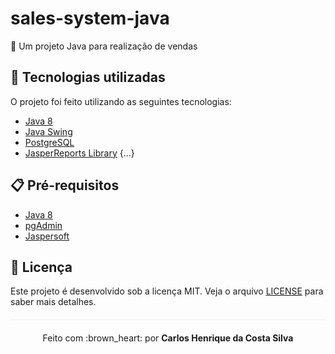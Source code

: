 # sales-system-java
:gift: Um projeto Java para realização de vendas

## :rocket: Tecnologias utilizadas  

O projeto foi feito utilizando as seguintes tecnologias:

- [Java 8](https://www.java.com/pt_BR/download/faq/java8.xml)
- [Java Swing](https://docs.oracle.com/javase/tutorial/uiswing/)
- [PostgreSQL](https://www.postgresql.org/)
- [JasperReports Library](https://mvnrepository.com/artifact/net.sf.jasperreports/jasperreports/)
{...}


## :clipboard: Pré-requisitos

- [Java 8](https://www.java.com/pt_BR/download/faq/java8.xml)
- [pgAdmin](https://www.pgadmin.org/)
- [Jaspersoft](https://www.jaspersoft.com/)

## :page_facing_up: Licença 
Este projeto é desenvolvido sob a licença MIT. Veja o arquivo [LICENSE](LICENSE.md) para saber mais detalhes.

<p align="center" style="margin-top: 20px; border-top: 1px solid #eee; padding-top: 20px;">Feito com :brown_heart: por <strong> Carlos Henrique da Costa Silva </strong> </p>
